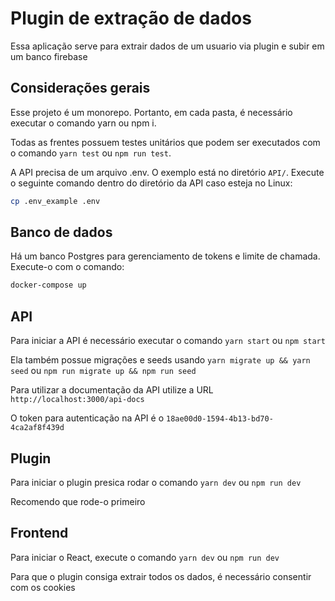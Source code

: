 # Plugin de extração de dados

Essa aplicação serve para extrair dados de um usuario via plugin e subir em um banco firebase

## Considerações gerais

Esse projeto é um monorepo. Portanto, em cada pasta, é necessário executar o comando yarn ou npm i.

Todas as frentes possuem testes unitários que podem ser executados com o comando `yarn test` ou `npm run test`.

A API precisa de um arquivo .env. O exemplo está no diretório `API/`. Execute o seguinte comando dentro do diretório da API caso esteja no Linux:
```bash
cp .env_example .env
```

## Banco de dados

Há um banco Postgres para gerenciamento de tokens e limite de chamada. Execute-o com o comando:
```bash
docker-compose up
```

## API

Para iniciar a API é necessário executar o comando `yarn start` ou `npm start`

Ela também possue migrações e seeds usando `yarn migrate up && yarn seed` ou `npm run migrate up && npm run seed`

Para utilizar a documentação da API utilize a URL `http://localhost:3000/api-docs`

O token para autenticação na API é o `18ae00d0-1594-4b13-bd70-4ca2af8f439d`

## Plugin

Para iniciar o plugin presica rodar o comando `yarn dev` ou `npm run dev`

Recomendo que rode-o primeiro

## Frontend

Para iniciar o React, execute o comando `yarn dev` ou `npm run dev`

Para que o plugin consiga extrair todos os dados, é necessário consentir com os cookies
